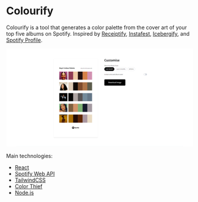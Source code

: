 # Colourify

Colourify is a tool that generates a color palette from the cover art of your top five albums on Spotify. Inspired by [Receiptify](https://receiptify.herokuapp.com/), [Instafest](https://www.instafest.app/), [Icebergify](https://icebergify.com/), and [Spotify Profile](https://spotify-profile.herokuapp.com/).

![Colourify Preview](https://github.com/natalieayuba/colourify/blob/main/client/public/images/og-image.png?raw=true)

Main technologies:

- [React](https://react.dev/)
- [Spotify Web API](https://developer.spotify.com/documentation/web-api/)
- [TailwindCSS](https://tailwindcss.com/)
- [Color Thief](https://lokeshdhakar.com/projects/color-thief/)
- [Node.js](https://nodejs.org/en)
